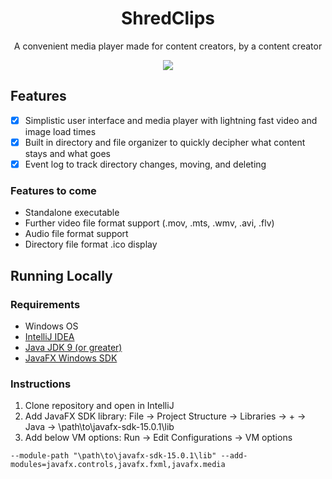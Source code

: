 <h1 align="center">
        <a>ShredClips</a>
</h1>

<p align="center">A convenient media player made for content creators, by a content creator</p>

<div align="center">
        <img src="https://github.com/jordaw/README-Assets/blob/master/example.png" />
</div>

## Features

* [x] Simplistic user interface and media player with lightning fast video and image load times
* [x] Built in directory and file organizer to quickly decipher what content stays and what goes
* [x] Event log to track directory changes, moving, and deleting

### Features to come

* Standalone executable
* Further video file format support (.mov, .mts, .wmv, .avi, .flv)
* Audio file format support
* Directory file format .ico display

## Running Locally
### Requirements
* Windows OS
* <a href="https://www.jetbrains.com/idea/download/#section=windows" target="_blank">IntelliJ IDEA</a>
* <a href="https://www.oracle.com/java/technologies/downloads/" target="_blank">Java JDK 9 (or greater)</a>
* <a href="https://gluonhq.com/products/javafx/" target="_blank">JavaFX Windows SDK</a>

### Instructions
1. Clone repository and open in IntelliJ
2. Add JavaFX SDK library: File -> Project Structure -> Libraries -> + -> Java -> \path\to\javafx-sdk-15.0.1\lib
3. Add below VM options: Run -> Edit Configurations -> VM options
~~~~
--module-path "\path\to\javafx-sdk-15.0.1\lib" --add-modules=javafx.controls,javafx.fxml,javafx.media
~~~~
